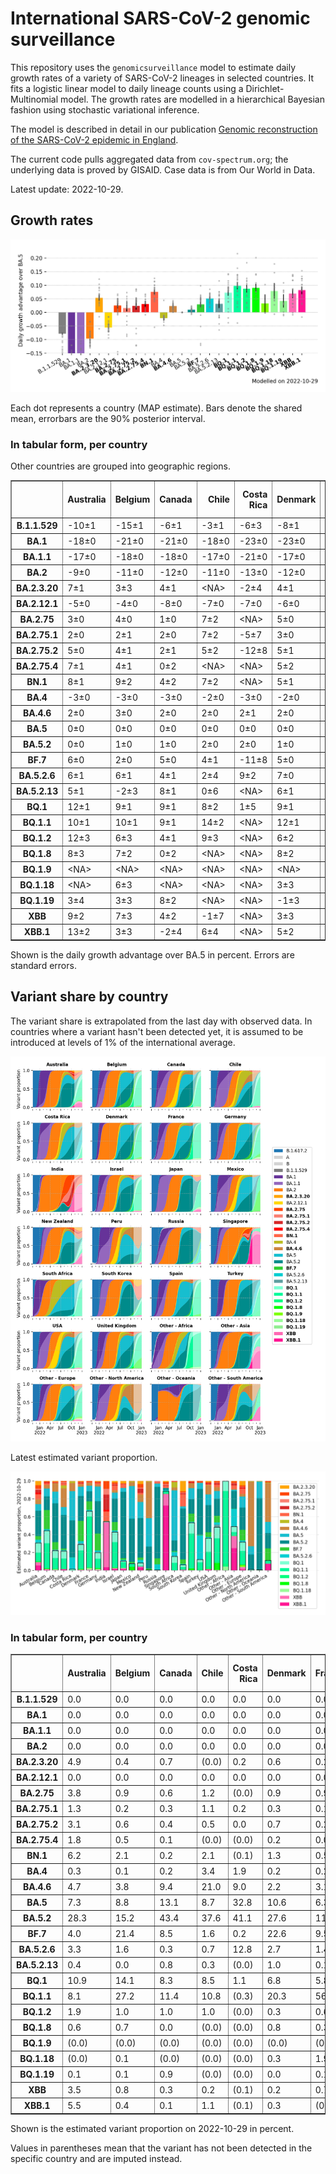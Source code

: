 # International SARS-CoV-2 genomic surveillance

This repository uses the `genomicsurveillance` model to estimate daily growth rates of a variety of SARS-CoV-2 lineages in selected countries. It fits a logistic linear model to daily lineage counts using a Dirichlet-Multinomial model. The growth rates are modelled in a hierarchical Bayesian fashion using stochastic variational inference. 

The model is described in detail in our publication [Genomic reconstruction of the SARS-CoV-2 epidemic in England](https://www.nature.com/articles/s41586-021-04069-y).

The current code pulls aggregated data from `cov-spectrum.org`; the underlying data is proved by GISAID. Case data is from Our World in Data.

Latest update: 2022-10-29.

## Growth rates
![Growth rates](plots/growth-rate-latest.png)

Each dot represents a country (MAP estimate). Bars denote the shared mean, errorbars are the 90% posterior interval.

### In tabular form, per country

Other countries are grouped into geographic regions.

<small><table border="1" class="dataframe">
  <thead>
    <tr style="text-align: right;">
      <th></th>
      <th>Australia</th>
      <th>Belgium</th>
      <th>Canada</th>
      <th>Chile</th>
      <th>Costa Rica</th>
      <th>Denmark</th>
      <th>France</th>
      <th>Germany</th>
      <th>India</th>
      <th>Israel</th>
      <th>Japan</th>
      <th>Mexico</th>
      <th>New Zealand</th>
      <th>Peru</th>
      <th>Russia</th>
      <th>Singapore</th>
      <th>South Africa</th>
      <th>South Korea</th>
      <th>Spain</th>
      <th>Turkey</th>
      <th>USA</th>
      <th>United Kingdom</th>
      <th>Other - Africa</th>
      <th>Other - Asia</th>
      <th>Other - Europe</th>
      <th>Other - North America</th>
      <th>Other - Oceania</th>
      <th>Other - South America</th>
    </tr>
  </thead>
  <tbody>
    <tr>
      <th>B.1.1.529</th>
      <td>-10±1</td>
      <td>-15±1</td>
      <td>-6±1</td>
      <td>-3±1</td>
      <td>-6±3</td>
      <td>-8±1</td>
      <td>-8±0</td>
      <td>-6±0</td>
      <td>-4±0</td>
      <td>-5±1</td>
      <td>-3±1</td>
      <td>-5±1</td>
      <td>-9±1</td>
      <td>-4±1</td>
      <td>-13±1</td>
      <td>-4±1</td>
      <td>-9±0</td>
      <td>-2±2</td>
      <td>-3±0</td>
      <td>-15±1</td>
      <td>-4±0</td>
      <td>-13±0</td>
      <td>-7±0</td>
      <td>-5±0</td>
      <td>-14±0</td>
      <td>-19±1</td>
      <td>&lt;NA&gt;</td>
      <td>-11±0</td>
    </tr>
    <tr>
      <th>BA.1</th>
      <td>-18±0</td>
      <td>-21±0</td>
      <td>-21±0</td>
      <td>-18±0</td>
      <td>-23±0</td>
      <td>-23±0</td>
      <td>-17±0</td>
      <td>-20±0</td>
      <td>-12±0</td>
      <td>-23±0</td>
      <td>-21±0</td>
      <td>-19±0</td>
      <td>-23±0</td>
      <td>-22±0</td>
      <td>-17±0</td>
      <td>-14±0</td>
      <td>-15±0</td>
      <td>-20±0</td>
      <td>-19±0</td>
      <td>-23±0</td>
      <td>-22±0</td>
      <td>-24±0</td>
      <td>-15±0</td>
      <td>-12±0</td>
      <td>-19±0</td>
      <td>-20±0</td>
      <td>-5±1</td>
      <td>-18±0</td>
    </tr>
    <tr>
      <th>BA.1.1</th>
      <td>-17±0</td>
      <td>-18±0</td>
      <td>-18±0</td>
      <td>-17±0</td>
      <td>-21±0</td>
      <td>-17±0</td>
      <td>-15±0</td>
      <td>-17±0</td>
      <td>-11±0</td>
      <td>-19±0</td>
      <td>-17±0</td>
      <td>-17±0</td>
      <td>-14±0</td>
      <td>-21±0</td>
      <td>-17±0</td>
      <td>-8±0</td>
      <td>-13±0</td>
      <td>-16±0</td>
      <td>-16±0</td>
      <td>-18±0</td>
      <td>-19±0</td>
      <td>-20±0</td>
      <td>-13±0</td>
      <td>-11±0</td>
      <td>-16±0</td>
      <td>-18±0</td>
      <td>-6±1</td>
      <td>-17±0</td>
    </tr>
    <tr>
      <th>BA.2</th>
      <td>-9±0</td>
      <td>-11±0</td>
      <td>-12±0</td>
      <td>-11±0</td>
      <td>-13±0</td>
      <td>-12±0</td>
      <td>-8±0</td>
      <td>-11±0</td>
      <td>-3±0</td>
      <td>-11±0</td>
      <td>-10±0</td>
      <td>-10±0</td>
      <td>-8±0</td>
      <td>-13±0</td>
      <td>-12±0</td>
      <td>-3±0</td>
      <td>-8±0</td>
      <td>-9±0</td>
      <td>-9±0</td>
      <td>-10±0</td>
      <td>-11±0</td>
      <td>-12±0</td>
      <td>-7±0</td>
      <td>-7±0</td>
      <td>-10±0</td>
      <td>-11±0</td>
      <td>-7±1</td>
      <td>-10±0</td>
    </tr>
    <tr>
      <th>BA.2.3.20</th>
      <td>7±1</td>
      <td>3±3</td>
      <td>4±1</td>
      <td>&lt;NA&gt;</td>
      <td>-2±4</td>
      <td>4±1</td>
      <td>5±2</td>
      <td>8±1</td>
      <td>10±3</td>
      <td>6±1</td>
      <td>9±1</td>
      <td>&lt;NA&gt;</td>
      <td>5±2</td>
      <td>&lt;NA&gt;</td>
      <td>&lt;NA&gt;</td>
      <td>7±1</td>
      <td>&lt;NA&gt;</td>
      <td>9±1</td>
      <td>5±3</td>
      <td>-6±4</td>
      <td>7±1</td>
      <td>3±2</td>
      <td>&lt;NA&gt;</td>
      <td>6±2</td>
      <td>12±1</td>
      <td>&lt;NA&gt;</td>
      <td>&lt;NA&gt;</td>
      <td>&lt;NA&gt;</td>
    </tr>
    <tr>
      <th>BA.2.12.1</th>
      <td>-5±0</td>
      <td>-4±0</td>
      <td>-8±0</td>
      <td>-7±0</td>
      <td>-7±0</td>
      <td>-6±0</td>
      <td>-3±0</td>
      <td>-4±0</td>
      <td>-4±0</td>
      <td>-7±0</td>
      <td>-7±0</td>
      <td>-7±0</td>
      <td>-6±0</td>
      <td>-9±0</td>
      <td>-7±1</td>
      <td>-2±0</td>
      <td>-2±1</td>
      <td>-5±0</td>
      <td>-4±0</td>
      <td>-5±0</td>
      <td>-7±0</td>
      <td>-5±0</td>
      <td>-6±1</td>
      <td>-4±0</td>
      <td>-4±0</td>
      <td>-7±0</td>
      <td>-6±2</td>
      <td>-6±0</td>
    </tr>
    <tr>
      <th>BA.2.75</th>
      <td>3±0</td>
      <td>4±0</td>
      <td>1±0</td>
      <td>7±2</td>
      <td>&lt;NA&gt;</td>
      <td>5±0</td>
      <td>5±0</td>
      <td>4±0</td>
      <td>4±0</td>
      <td>4±0</td>
      <td>2±0</td>
      <td>-1±5</td>
      <td>2±1</td>
      <td>1±1</td>
      <td>0±1</td>
      <td>5±0</td>
      <td>0±2</td>
      <td>3±0</td>
      <td>5±1</td>
      <td>4±1</td>
      <td>3±0</td>
      <td>4±0</td>
      <td>0±3</td>
      <td>3±0</td>
      <td>5±0</td>
      <td>-14±8</td>
      <td>&lt;NA&gt;</td>
      <td>6±2</td>
    </tr>
    <tr>
      <th>BA.2.75.1</th>
      <td>2±0</td>
      <td>2±1</td>
      <td>2±0</td>
      <td>7±2</td>
      <td>-5±7</td>
      <td>3±0</td>
      <td>3±1</td>
      <td>4±0</td>
      <td>5±0</td>
      <td>3±1</td>
      <td>2±0</td>
      <td>&lt;NA&gt;</td>
      <td>2±1</td>
      <td>-8±7</td>
      <td>6±1</td>
      <td>4±0</td>
      <td>-3±5</td>
      <td>4±1</td>
      <td>3±2</td>
      <td>&lt;NA&gt;</td>
      <td>3±0</td>
      <td>3±0</td>
      <td>-1±5</td>
      <td>3±0</td>
      <td>4±0</td>
      <td>-9±7</td>
      <td>&lt;NA&gt;</td>
      <td>&lt;NA&gt;</td>
    </tr>
    <tr>
      <th>BA.2.75.2</th>
      <td>5±0</td>
      <td>4±1</td>
      <td>2±1</td>
      <td>5±2</td>
      <td>-12±8</td>
      <td>5±1</td>
      <td>4±1</td>
      <td>4±1</td>
      <td>8±0</td>
      <td>4±1</td>
      <td>4±1</td>
      <td>&lt;NA&gt;</td>
      <td>4±1</td>
      <td>-12±8</td>
      <td>2±4</td>
      <td>4±0</td>
      <td>-8±7</td>
      <td>4±1</td>
      <td>9±2</td>
      <td>2±4</td>
      <td>5±0</td>
      <td>5±0</td>
      <td>&lt;NA&gt;</td>
      <td>8±1</td>
      <td>5±0</td>
      <td>&lt;NA&gt;</td>
      <td>&lt;NA&gt;</td>
      <td>-6±7</td>
    </tr>
    <tr>
      <th>BA.2.75.4</th>
      <td>7±1</td>
      <td>4±1</td>
      <td>0±2</td>
      <td>&lt;NA&gt;</td>
      <td>&lt;NA&gt;</td>
      <td>5±2</td>
      <td>1±3</td>
      <td>3±2</td>
      <td>6±0</td>
      <td>0±3</td>
      <td>1±2</td>
      <td>&lt;NA&gt;</td>
      <td>&lt;NA&gt;</td>
      <td>&lt;NA&gt;</td>
      <td>&lt;NA&gt;</td>
      <td>1±2</td>
      <td>-1±4</td>
      <td>4±3</td>
      <td>4±4</td>
      <td>&lt;NA&gt;</td>
      <td>5±1</td>
      <td>4±1</td>
      <td>&lt;NA&gt;</td>
      <td>2±3</td>
      <td>6±1</td>
      <td>&lt;NA&gt;</td>
      <td>&lt;NA&gt;</td>
      <td>&lt;NA&gt;</td>
    </tr>
    <tr>
      <th>BN.1</th>
      <td>8±1</td>
      <td>9±2</td>
      <td>4±2</td>
      <td>7±2</td>
      <td>&lt;NA&gt;</td>
      <td>5±1</td>
      <td>6±2</td>
      <td>8±1</td>
      <td>10±1</td>
      <td>9±1</td>
      <td>11±1</td>
      <td>&lt;NA&gt;</td>
      <td>5±2</td>
      <td>&lt;NA&gt;</td>
      <td>9±4</td>
      <td>8±1</td>
      <td>&lt;NA&gt;</td>
      <td>11±1</td>
      <td>5±5</td>
      <td>-5±5</td>
      <td>9±1</td>
      <td>7±1</td>
      <td>&lt;NA&gt;</td>
      <td>10±1</td>
      <td>13±1</td>
      <td>&lt;NA&gt;</td>
      <td>&lt;NA&gt;</td>
      <td>&lt;NA&gt;</td>
    </tr>
    <tr>
      <th>BA.4</th>
      <td>-3±0</td>
      <td>-3±0</td>
      <td>-3±0</td>
      <td>-2±0</td>
      <td>-3±0</td>
      <td>-2±0</td>
      <td>-1±0</td>
      <td>-2±0</td>
      <td>-3±0</td>
      <td>-2±0</td>
      <td>-3±0</td>
      <td>-2±0</td>
      <td>-3±0</td>
      <td>-3±0</td>
      <td>-5±1</td>
      <td>-1±0</td>
      <td>-2±0</td>
      <td>-2±0</td>
      <td>-1±0</td>
      <td>-3±1</td>
      <td>-2±0</td>
      <td>-2±0</td>
      <td>-3±0</td>
      <td>-2±0</td>
      <td>-2±0</td>
      <td>-2±0</td>
      <td>4±4</td>
      <td>-2±0</td>
    </tr>
    <tr>
      <th>BA.4.6</th>
      <td>2±0</td>
      <td>3±0</td>
      <td>2±0</td>
      <td>2±0</td>
      <td>2±1</td>
      <td>2±0</td>
      <td>3±0</td>
      <td>3±0</td>
      <td>4±1</td>
      <td>3±0</td>
      <td>1±0</td>
      <td>3±0</td>
      <td>2±0</td>
      <td>3±0</td>
      <td>1±1</td>
      <td>3±1</td>
      <td>0±0</td>
      <td>1±0</td>
      <td>4±0</td>
      <td>2±1</td>
      <td>2±0</td>
      <td>2±0</td>
      <td>0±1</td>
      <td>4±0</td>
      <td>3±0</td>
      <td>3±0</td>
      <td>&lt;NA&gt;</td>
      <td>3±0</td>
    </tr>
    <tr>
      <th>BA.5</th>
      <td>0±0</td>
      <td>0±0</td>
      <td>0±0</td>
      <td>0±0</td>
      <td>0±0</td>
      <td>0±0</td>
      <td>0±0</td>
      <td>0±0</td>
      <td>0±0</td>
      <td>0±0</td>
      <td>0±0</td>
      <td>0±0</td>
      <td>0±0</td>
      <td>0±0</td>
      <td>0±0</td>
      <td>0±0</td>
      <td>0±0</td>
      <td>0±0</td>
      <td>0±0</td>
      <td>0±0</td>
      <td>0±0</td>
      <td>0±0</td>
      <td>0±0</td>
      <td>0±0</td>
      <td>0±0</td>
      <td>0±0</td>
      <td>0±0</td>
      <td>0±0</td>
    </tr>
    <tr>
      <th>BA.5.2</th>
      <td>0±0</td>
      <td>1±0</td>
      <td>1±0</td>
      <td>2±0</td>
      <td>2±0</td>
      <td>1±0</td>
      <td>1±0</td>
      <td>2±0</td>
      <td>1±0</td>
      <td>1±0</td>
      <td>1±0</td>
      <td>1±0</td>
      <td>0±0</td>
      <td>1±0</td>
      <td>2±0</td>
      <td>1±0</td>
      <td>-1±0</td>
      <td>2±0</td>
      <td>1±0</td>
      <td>1±0</td>
      <td>1±0</td>
      <td>1±0</td>
      <td>0±0</td>
      <td>1±0</td>
      <td>1±0</td>
      <td>0±0</td>
      <td>1±1</td>
      <td>0±0</td>
    </tr>
    <tr>
      <th>BF.7</th>
      <td>6±0</td>
      <td>2±0</td>
      <td>5±0</td>
      <td>4±1</td>
      <td>-11±8</td>
      <td>5±0</td>
      <td>5±0</td>
      <td>5±0</td>
      <td>-5±5</td>
      <td>5±0</td>
      <td>5±0</td>
      <td>3±2</td>
      <td>4±1</td>
      <td>4±2</td>
      <td>5±0</td>
      <td>3±7</td>
      <td>2±2</td>
      <td>10±1</td>
      <td>5±0</td>
      <td>-1±3</td>
      <td>5±0</td>
      <td>5±0</td>
      <td>6±1</td>
      <td>5±1</td>
      <td>4±0</td>
      <td>-12±6</td>
      <td>&lt;NA&gt;</td>
      <td>6±0</td>
    </tr>
    <tr>
      <th>BA.5.2.6</th>
      <td>6±1</td>
      <td>6±1</td>
      <td>4±1</td>
      <td>2±4</td>
      <td>9±2</td>
      <td>7±0</td>
      <td>6±0</td>
      <td>6±0</td>
      <td>4±1</td>
      <td>5±1</td>
      <td>5±0</td>
      <td>&lt;NA&gt;</td>
      <td>5±2</td>
      <td>&lt;NA&gt;</td>
      <td>7±1</td>
      <td>7±1</td>
      <td>2±0</td>
      <td>5±1</td>
      <td>5±2</td>
      <td>6±1</td>
      <td>4±0</td>
      <td>6±0</td>
      <td>3±1</td>
      <td>7±0</td>
      <td>5±0</td>
      <td>&lt;NA&gt;</td>
      <td>&lt;NA&gt;</td>
      <td>&lt;NA&gt;</td>
    </tr>
    <tr>
      <th>BA.5.2.13</th>
      <td>5±1</td>
      <td>-2±3</td>
      <td>8±1</td>
      <td>0±6</td>
      <td>&lt;NA&gt;</td>
      <td>6±1</td>
      <td>5±1</td>
      <td>7±1</td>
      <td>-1±4</td>
      <td>6±3</td>
      <td>-6±4</td>
      <td>-1±5</td>
      <td>&lt;NA&gt;</td>
      <td>&lt;NA&gt;</td>
      <td>&lt;NA&gt;</td>
      <td>12±5</td>
      <td>-2±5</td>
      <td>&lt;NA&gt;</td>
      <td>6±2</td>
      <td>-4±5</td>
      <td>5±1</td>
      <td>5±0</td>
      <td>&lt;NA&gt;</td>
      <td>8±2</td>
      <td>5±1</td>
      <td>&lt;NA&gt;</td>
      <td>&lt;NA&gt;</td>
      <td>&lt;NA&gt;</td>
    </tr>
    <tr>
      <th>BQ.1</th>
      <td>12±1</td>
      <td>9±1</td>
      <td>9±1</td>
      <td>8±2</td>
      <td>1±5</td>
      <td>9±1</td>
      <td>8±1</td>
      <td>9±1</td>
      <td>5±7</td>
      <td>10±1</td>
      <td>9±2</td>
      <td>&lt;NA&gt;</td>
      <td>4±2</td>
      <td>&lt;NA&gt;</td>
      <td>&lt;NA&gt;</td>
      <td>14±4</td>
      <td>4±2</td>
      <td>8±2</td>
      <td>9±1</td>
      <td>0±5</td>
      <td>9±0</td>
      <td>8±0</td>
      <td>11±1</td>
      <td>14±2</td>
      <td>9±0</td>
      <td>-4±5</td>
      <td>&lt;NA&gt;</td>
      <td>-2±4</td>
    </tr>
    <tr>
      <th>BQ.1.1</th>
      <td>10±1</td>
      <td>10±1</td>
      <td>9±1</td>
      <td>14±2</td>
      <td>&lt;NA&gt;</td>
      <td>12±1</td>
      <td>9±0</td>
      <td>10±1</td>
      <td>&lt;NA&gt;</td>
      <td>11±1</td>
      <td>14±2</td>
      <td>2±7</td>
      <td>3±8</td>
      <td>&lt;NA&gt;</td>
      <td>&lt;NA&gt;</td>
      <td>22±4</td>
      <td>6±3</td>
      <td>8±4</td>
      <td>13±1</td>
      <td>4±3</td>
      <td>11±0</td>
      <td>10±0</td>
      <td>16±0</td>
      <td>13±4</td>
      <td>12±1</td>
      <td>-4±8</td>
      <td>&lt;NA&gt;</td>
      <td>8±4</td>
    </tr>
    <tr>
      <th>BQ.1.2</th>
      <td>12±3</td>
      <td>6±3</td>
      <td>4±1</td>
      <td>9±3</td>
      <td>&lt;NA&gt;</td>
      <td>6±2</td>
      <td>11±3</td>
      <td>7±1</td>
      <td>&lt;NA&gt;</td>
      <td>3±2</td>
      <td>9±3</td>
      <td>&lt;NA&gt;</td>
      <td>&lt;NA&gt;</td>
      <td>&lt;NA&gt;</td>
      <td>&lt;NA&gt;</td>
      <td>18±3</td>
      <td>&lt;NA&gt;</td>
      <td>11±3</td>
      <td>&lt;NA&gt;</td>
      <td>2±3</td>
      <td>9±1</td>
      <td>8±1</td>
      <td>13±2</td>
      <td>&lt;NA&gt;</td>
      <td>10±1</td>
      <td>&lt;NA&gt;</td>
      <td>&lt;NA&gt;</td>
      <td>&lt;NA&gt;</td>
    </tr>
    <tr>
      <th>BQ.1.8</th>
      <td>8±3</td>
      <td>7±2</td>
      <td>0±2</td>
      <td>&lt;NA&gt;</td>
      <td>&lt;NA&gt;</td>
      <td>8±2</td>
      <td>14±3</td>
      <td>10±2</td>
      <td>&lt;NA&gt;</td>
      <td>5±3</td>
      <td>&lt;NA&gt;</td>
      <td>9±3</td>
      <td>&lt;NA&gt;</td>
      <td>&lt;NA&gt;</td>
      <td>&lt;NA&gt;</td>
      <td>20±3</td>
      <td>&lt;NA&gt;</td>
      <td>&lt;NA&gt;</td>
      <td>14±3</td>
      <td>&lt;NA&gt;</td>
      <td>8±2</td>
      <td>11±1</td>
      <td>&lt;NA&gt;</td>
      <td>&lt;NA&gt;</td>
      <td>6±2</td>
      <td>&lt;NA&gt;</td>
      <td>&lt;NA&gt;</td>
      <td>&lt;NA&gt;</td>
    </tr>
    <tr>
      <th>BQ.1.9</th>
      <td>&lt;NA&gt;</td>
      <td>&lt;NA&gt;</td>
      <td>&lt;NA&gt;</td>
      <td>&lt;NA&gt;</td>
      <td>&lt;NA&gt;</td>
      <td>&lt;NA&gt;</td>
      <td>&lt;NA&gt;</td>
      <td>&lt;NA&gt;</td>
      <td>&lt;NA&gt;</td>
      <td>0±3</td>
      <td>&lt;NA&gt;</td>
      <td>&lt;NA&gt;</td>
      <td>&lt;NA&gt;</td>
      <td>&lt;NA&gt;</td>
      <td>&lt;NA&gt;</td>
      <td>&lt;NA&gt;</td>
      <td>&lt;NA&gt;</td>
      <td>&lt;NA&gt;</td>
      <td>&lt;NA&gt;</td>
      <td>&lt;NA&gt;</td>
      <td>0±2</td>
      <td>&lt;NA&gt;</td>
      <td>&lt;NA&gt;</td>
      <td>&lt;NA&gt;</td>
      <td>10±2</td>
      <td>&lt;NA&gt;</td>
      <td>&lt;NA&gt;</td>
      <td>&lt;NA&gt;</td>
    </tr>
    <tr>
      <th>BQ.1.18</th>
      <td>&lt;NA&gt;</td>
      <td>6±3</td>
      <td>&lt;NA&gt;</td>
      <td>&lt;NA&gt;</td>
      <td>&lt;NA&gt;</td>
      <td>3±3</td>
      <td>15±3</td>
      <td>10±3</td>
      <td>&lt;NA&gt;</td>
      <td>4±4</td>
      <td>9±3</td>
      <td>&lt;NA&gt;</td>
      <td>&lt;NA&gt;</td>
      <td>&lt;NA&gt;</td>
      <td>&lt;NA&gt;</td>
      <td>&lt;NA&gt;</td>
      <td>&lt;NA&gt;</td>
      <td>&lt;NA&gt;</td>
      <td>&lt;NA&gt;</td>
      <td>&lt;NA&gt;</td>
      <td>5±2</td>
      <td>-1±3</td>
      <td>18±3</td>
      <td>&lt;NA&gt;</td>
      <td>10±3</td>
      <td>&lt;NA&gt;</td>
      <td>&lt;NA&gt;</td>
      <td>&lt;NA&gt;</td>
    </tr>
    <tr>
      <th>BQ.1.19</th>
      <td>3±4</td>
      <td>3±3</td>
      <td>8±2</td>
      <td>&lt;NA&gt;</td>
      <td>&lt;NA&gt;</td>
      <td>-1±3</td>
      <td>11±3</td>
      <td>&lt;NA&gt;</td>
      <td>&lt;NA&gt;</td>
      <td>&lt;NA&gt;</td>
      <td>3±3</td>
      <td>&lt;NA&gt;</td>
      <td>&lt;NA&gt;</td>
      <td>&lt;NA&gt;</td>
      <td>&lt;NA&gt;</td>
      <td>&lt;NA&gt;</td>
      <td>&lt;NA&gt;</td>
      <td>&lt;NA&gt;</td>
      <td>8±3</td>
      <td>&lt;NA&gt;</td>
      <td>0±3</td>
      <td>-1±3</td>
      <td>&lt;NA&gt;</td>
      <td>&lt;NA&gt;</td>
      <td>7±2</td>
      <td>&lt;NA&gt;</td>
      <td>&lt;NA&gt;</td>
      <td>&lt;NA&gt;</td>
    </tr>
    <tr>
      <th>XBB</th>
      <td>9±2</td>
      <td>7±3</td>
      <td>4±2</td>
      <td>-1±7</td>
      <td>&lt;NA&gt;</td>
      <td>3±3</td>
      <td>12±4</td>
      <td>6±2</td>
      <td>12±0</td>
      <td>6±3</td>
      <td>8±2</td>
      <td>&lt;NA&gt;</td>
      <td>3±5</td>
      <td>&lt;NA&gt;</td>
      <td>&lt;NA&gt;</td>
      <td>13±1</td>
      <td>&lt;NA&gt;</td>
      <td>0±6</td>
      <td>&lt;NA&gt;</td>
      <td>&lt;NA&gt;</td>
      <td>6±1</td>
      <td>2±2</td>
      <td>&lt;NA&gt;</td>
      <td>14±1</td>
      <td>14±2</td>
      <td>&lt;NA&gt;</td>
      <td>&lt;NA&gt;</td>
      <td>&lt;NA&gt;</td>
    </tr>
    <tr>
      <th>XBB.1</th>
      <td>13±2</td>
      <td>3±3</td>
      <td>-2±4</td>
      <td>6±4</td>
      <td>&lt;NA&gt;</td>
      <td>5±2</td>
      <td>&lt;NA&gt;</td>
      <td>8±2</td>
      <td>12±2</td>
      <td>9±2</td>
      <td>10±3</td>
      <td>&lt;NA&gt;</td>
      <td>8±4</td>
      <td>&lt;NA&gt;</td>
      <td>&lt;NA&gt;</td>
      <td>15±0</td>
      <td>&lt;NA&gt;</td>
      <td>6±3</td>
      <td>&lt;NA&gt;</td>
      <td>&lt;NA&gt;</td>
      <td>10±2</td>
      <td>6±3</td>
      <td>&lt;NA&gt;</td>
      <td>12±1</td>
      <td>12±2</td>
      <td>&lt;NA&gt;</td>
      <td>&lt;NA&gt;</td>
      <td>3±3</td>
    </tr>
  </tbody>
</table></small>

Shown is the daily growth advantage over BA.5 in percent. Errors are standard errors.

## Variant share by country

The variant share is extrapolated from the last day with observed data. In countries where a variant hasn't been detected yet, it is assumed to be introduced at levels of 1% of the international average. 

![Variant share by country](plots/variant-share-latest.png)

Latest estimated variant proportion.

![Variant share by country](plots/variant-share-bar.png)

### In tabular form, per country

<small><table border="1" class="dataframe">
  <thead>
    <tr style="text-align: right;">
      <th></th>
      <th>Australia</th>
      <th>Belgium</th>
      <th>Canada</th>
      <th>Chile</th>
      <th>Costa Rica</th>
      <th>Denmark</th>
      <th>France</th>
      <th>Germany</th>
      <th>India</th>
      <th>Israel</th>
      <th>Japan</th>
      <th>Mexico</th>
      <th>New Zealand</th>
      <th>Peru</th>
      <th>Russia</th>
      <th>Singapore</th>
      <th>South Africa</th>
      <th>South Korea</th>
      <th>Spain</th>
      <th>Turkey</th>
      <th>USA</th>
      <th>United Kingdom</th>
      <th>Other - Africa</th>
      <th>Other - Asia</th>
      <th>Other - Europe</th>
      <th>Other - North America</th>
      <th>Other - Oceania</th>
      <th>Other - South America</th>
    </tr>
  </thead>
  <tbody>
    <tr>
      <th>B.1.1.529</th>
      <td>0.0</td>
      <td>0.0</td>
      <td>0.0</td>
      <td>0.0</td>
      <td>0.0</td>
      <td>0.0</td>
      <td>0.0</td>
      <td>0.0</td>
      <td>0.0</td>
      <td>0.0</td>
      <td>0.0</td>
      <td>0.0</td>
      <td>0.0</td>
      <td>0.0</td>
      <td>0.0</td>
      <td>0.0</td>
      <td>0.0</td>
      <td>0.0</td>
      <td>0.0</td>
      <td>0.0</td>
      <td>0.0</td>
      <td>0.0</td>
      <td>0.0</td>
      <td>0.0</td>
      <td>0.0</td>
      <td>0.0</td>
      <td>(0.0)</td>
      <td>0.0</td>
    </tr>
    <tr>
      <th>BA.1</th>
      <td>0.0</td>
      <td>0.0</td>
      <td>0.0</td>
      <td>0.0</td>
      <td>0.0</td>
      <td>0.0</td>
      <td>0.0</td>
      <td>0.0</td>
      <td>0.0</td>
      <td>0.0</td>
      <td>0.0</td>
      <td>0.0</td>
      <td>0.0</td>
      <td>0.0</td>
      <td>0.0</td>
      <td>0.0</td>
      <td>0.0</td>
      <td>0.0</td>
      <td>0.0</td>
      <td>0.0</td>
      <td>0.0</td>
      <td>0.0</td>
      <td>0.0</td>
      <td>0.0</td>
      <td>0.0</td>
      <td>0.0</td>
      <td>0.0</td>
      <td>0.0</td>
    </tr>
    <tr>
      <th>BA.1.1</th>
      <td>0.0</td>
      <td>0.0</td>
      <td>0.0</td>
      <td>0.0</td>
      <td>0.0</td>
      <td>0.0</td>
      <td>0.0</td>
      <td>0.0</td>
      <td>0.0</td>
      <td>0.0</td>
      <td>0.0</td>
      <td>0.0</td>
      <td>0.0</td>
      <td>0.0</td>
      <td>0.0</td>
      <td>0.0</td>
      <td>0.0</td>
      <td>0.0</td>
      <td>0.0</td>
      <td>0.0</td>
      <td>0.0</td>
      <td>0.0</td>
      <td>0.0</td>
      <td>0.0</td>
      <td>0.0</td>
      <td>0.0</td>
      <td>0.0</td>
      <td>0.0</td>
    </tr>
    <tr>
      <th>BA.2</th>
      <td>0.0</td>
      <td>0.0</td>
      <td>0.0</td>
      <td>0.0</td>
      <td>0.0</td>
      <td>0.0</td>
      <td>0.0</td>
      <td>0.0</td>
      <td>0.0</td>
      <td>0.0</td>
      <td>0.0</td>
      <td>0.0</td>
      <td>0.0</td>
      <td>0.0</td>
      <td>0.0</td>
      <td>0.0</td>
      <td>0.0</td>
      <td>0.0</td>
      <td>0.0</td>
      <td>0.0</td>
      <td>0.0</td>
      <td>0.0</td>
      <td>0.0</td>
      <td>0.0</td>
      <td>0.0</td>
      <td>0.0</td>
      <td>0.0</td>
      <td>0.0</td>
    </tr>
    <tr>
      <th>BA.2.3.20</th>
      <td>4.9</td>
      <td>0.4</td>
      <td>0.7</td>
      <td>(0.0)</td>
      <td>0.2</td>
      <td>0.6</td>
      <td>0.2</td>
      <td>0.8</td>
      <td>0.4</td>
      <td>1.7</td>
      <td>2.8</td>
      <td>(0.0)</td>
      <td>3.6</td>
      <td>(0.0)</td>
      <td>(0.0)</td>
      <td>1.2</td>
      <td>(0.0)</td>
      <td>11.6</td>
      <td>0.2</td>
      <td>0.1</td>
      <td>1.2</td>
      <td>0.2</td>
      <td>(0.0)</td>
      <td>0.4</td>
      <td>5.1</td>
      <td>(0.0)</td>
      <td>(0.0)</td>
      <td>(0.0)</td>
    </tr>
    <tr>
      <th>BA.2.12.1</th>
      <td>0.0</td>
      <td>0.0</td>
      <td>0.0</td>
      <td>0.0</td>
      <td>0.0</td>
      <td>0.0</td>
      <td>0.0</td>
      <td>0.0</td>
      <td>0.0</td>
      <td>0.0</td>
      <td>0.0</td>
      <td>0.0</td>
      <td>0.0</td>
      <td>0.0</td>
      <td>0.0</td>
      <td>0.0</td>
      <td>0.0</td>
      <td>0.0</td>
      <td>0.0</td>
      <td>0.0</td>
      <td>0.0</td>
      <td>0.0</td>
      <td>0.0</td>
      <td>0.0</td>
      <td>0.0</td>
      <td>0.0</td>
      <td>0.0</td>
      <td>0.0</td>
    </tr>
    <tr>
      <th>BA.2.75</th>
      <td>3.8</td>
      <td>0.9</td>
      <td>0.6</td>
      <td>1.2</td>
      <td>(0.0)</td>
      <td>0.9</td>
      <td>0.9</td>
      <td>0.7</td>
      <td>8.5</td>
      <td>1.8</td>
      <td>0.3</td>
      <td>0.3</td>
      <td>4.1</td>
      <td>0.2</td>
      <td>0.1</td>
      <td>2.4</td>
      <td>0.4</td>
      <td>1.3</td>
      <td>0.7</td>
      <td>1.4</td>
      <td>1.0</td>
      <td>1.7</td>
      <td>0.0</td>
      <td>1.7</td>
      <td>1.6</td>
      <td>0.1</td>
      <td>(0.0)</td>
      <td>1.6</td>
    </tr>
    <tr>
      <th>BA.2.75.1</th>
      <td>1.3</td>
      <td>0.2</td>
      <td>0.3</td>
      <td>1.1</td>
      <td>0.2</td>
      <td>0.3</td>
      <td>0.1</td>
      <td>0.3</td>
      <td>6.4</td>
      <td>0.4</td>
      <td>0.1</td>
      <td>(0.0)</td>
      <td>1.1</td>
      <td>0.1</td>
      <td>1.4</td>
      <td>1.3</td>
      <td>0.2</td>
      <td>0.8</td>
      <td>0.2</td>
      <td>(0.0)</td>
      <td>0.3</td>
      <td>0.5</td>
      <td>0.0</td>
      <td>0.7</td>
      <td>0.4</td>
      <td>0.3</td>
      <td>(0.0)</td>
      <td>(0.0)</td>
    </tr>
    <tr>
      <th>BA.2.75.2</th>
      <td>3.1</td>
      <td>0.6</td>
      <td>0.4</td>
      <td>0.5</td>
      <td>0.0</td>
      <td>0.7</td>
      <td>0.2</td>
      <td>0.3</td>
      <td>17.0</td>
      <td>1.0</td>
      <td>0.4</td>
      <td>(0.0)</td>
      <td>4.7</td>
      <td>0.0</td>
      <td>0.2</td>
      <td>0.8</td>
      <td>0.0</td>
      <td>1.1</td>
      <td>1.0</td>
      <td>0.3</td>
      <td>1.0</td>
      <td>1.5</td>
      <td>(0.0)</td>
      <td>2.2</td>
      <td>0.7</td>
      <td>(0.0)</td>
      <td>(0.0)</td>
      <td>0.1</td>
    </tr>
    <tr>
      <th>BA.2.75.4</th>
      <td>1.8</td>
      <td>0.5</td>
      <td>0.1</td>
      <td>(0.0)</td>
      <td>(0.0)</td>
      <td>0.2</td>
      <td>0.0</td>
      <td>0.1</td>
      <td>1.9</td>
      <td>0.2</td>
      <td>0.0</td>
      <td>(0.0)</td>
      <td>(0.0)</td>
      <td>(0.0)</td>
      <td>(0.0)</td>
      <td>0.0</td>
      <td>0.3</td>
      <td>0.1</td>
      <td>0.3</td>
      <td>(0.0)</td>
      <td>0.2</td>
      <td>0.2</td>
      <td>(0.0)</td>
      <td>0.0</td>
      <td>0.7</td>
      <td>(0.0)</td>
      <td>(0.0)</td>
      <td>(0.0)</td>
    </tr>
    <tr>
      <th>BN.1</th>
      <td>6.2</td>
      <td>2.1</td>
      <td>0.2</td>
      <td>2.1</td>
      <td>(0.1)</td>
      <td>1.3</td>
      <td>0.5</td>
      <td>2.1</td>
      <td>10.8</td>
      <td>5.6</td>
      <td>4.1</td>
      <td>(0.1)</td>
      <td>2.1</td>
      <td>(0.1)</td>
      <td>1.1</td>
      <td>2.3</td>
      <td>(0.1)</td>
      <td>13.4</td>
      <td>0.2</td>
      <td>0.2</td>
      <td>1.2</td>
      <td>3.2</td>
      <td>(0.0)</td>
      <td>4.0</td>
      <td>6.2</td>
      <td>(0.0)</td>
      <td>(0.1)</td>
      <td>(0.0)</td>
    </tr>
    <tr>
      <th>BA.4</th>
      <td>0.3</td>
      <td>0.1</td>
      <td>0.2</td>
      <td>3.4</td>
      <td>1.9</td>
      <td>0.2</td>
      <td>0.2</td>
      <td>0.2</td>
      <td>0.0</td>
      <td>0.3</td>
      <td>0.0</td>
      <td>1.2</td>
      <td>0.4</td>
      <td>0.7</td>
      <td>0.0</td>
      <td>0.0</td>
      <td>6.2</td>
      <td>0.0</td>
      <td>0.2</td>
      <td>0.0</td>
      <td>0.3</td>
      <td>0.2</td>
      <td>0.0</td>
      <td>0.1</td>
      <td>0.2</td>
      <td>0.5</td>
      <td>0.6</td>
      <td>0.8</td>
    </tr>
    <tr>
      <th>BA.4.6</th>
      <td>4.7</td>
      <td>3.8</td>
      <td>9.4</td>
      <td>21.0</td>
      <td>9.0</td>
      <td>2.2</td>
      <td>3.1</td>
      <td>1.9</td>
      <td>0.0</td>
      <td>2.0</td>
      <td>0.2</td>
      <td>4.2</td>
      <td>7.7</td>
      <td>40.4</td>
      <td>0.1</td>
      <td>0.0</td>
      <td>3.2</td>
      <td>0.2</td>
      <td>5.4</td>
      <td>0.2</td>
      <td>9.9</td>
      <td>3.8</td>
      <td>0.0</td>
      <td>1.0</td>
      <td>2.7</td>
      <td>72.1</td>
      <td>(0.1)</td>
      <td>43.3</td>
    </tr>
    <tr>
      <th>BA.5</th>
      <td>7.3</td>
      <td>8.8</td>
      <td>13.1</td>
      <td>8.7</td>
      <td>32.8</td>
      <td>10.6</td>
      <td>6.3</td>
      <td>16.3</td>
      <td>0.0</td>
      <td>6.7</td>
      <td>4.2</td>
      <td>36.4</td>
      <td>18.0</td>
      <td>31.8</td>
      <td>3.7</td>
      <td>0.1</td>
      <td>56.0</td>
      <td>2.4</td>
      <td>12.2</td>
      <td>6.8</td>
      <td>12.1</td>
      <td>8.7</td>
      <td>0.0</td>
      <td>1.1</td>
      <td>12.3</td>
      <td>9.3</td>
      <td>18.4</td>
      <td>12.5</td>
    </tr>
    <tr>
      <th>BA.5.2</th>
      <td>28.3</td>
      <td>15.2</td>
      <td>43.4</td>
      <td>37.6</td>
      <td>41.1</td>
      <td>27.6</td>
      <td>11.2</td>
      <td>36.2</td>
      <td>0.3</td>
      <td>26.3</td>
      <td>74.3</td>
      <td>48.3</td>
      <td>44.0</td>
      <td>24.7</td>
      <td>80.1</td>
      <td>2.0</td>
      <td>12.1</td>
      <td>56.7</td>
      <td>16.1</td>
      <td>51.4</td>
      <td>30.3</td>
      <td>19.0</td>
      <td>0.0</td>
      <td>19.9</td>
      <td>24.9</td>
      <td>16.6</td>
      <td>79.9</td>
      <td>17.2</td>
    </tr>
    <tr>
      <th>BF.7</th>
      <td>4.0</td>
      <td>21.4</td>
      <td>8.5</td>
      <td>1.6</td>
      <td>0.2</td>
      <td>22.6</td>
      <td>9.5</td>
      <td>18.9</td>
      <td>0.0</td>
      <td>9.2</td>
      <td>1.8</td>
      <td>1.3</td>
      <td>2.6</td>
      <td>1.3</td>
      <td>6.6</td>
      <td>0.0</td>
      <td>0.8</td>
      <td>5.2</td>
      <td>9.1</td>
      <td>0.5</td>
      <td>5.3</td>
      <td>7.4</td>
      <td>0.1</td>
      <td>0.2</td>
      <td>11.9</td>
      <td>0.0</td>
      <td>(0.1)</td>
      <td>13.4</td>
    </tr>
    <tr>
      <th>BA.5.2.6</th>
      <td>3.3</td>
      <td>1.6</td>
      <td>0.3</td>
      <td>0.7</td>
      <td>12.8</td>
      <td>2.7</td>
      <td>1.4</td>
      <td>2.0</td>
      <td>0.0</td>
      <td>1.5</td>
      <td>1.3</td>
      <td>(0.1)</td>
      <td>3.4</td>
      <td>(0.1)</td>
      <td>6.2</td>
      <td>1.1</td>
      <td>4.7</td>
      <td>0.9</td>
      <td>0.6</td>
      <td>26.9</td>
      <td>1.1</td>
      <td>2.5</td>
      <td>0.0</td>
      <td>19.2</td>
      <td>1.5</td>
      <td>(0.1)</td>
      <td>(0.1)</td>
      <td>(0.1)</td>
    </tr>
    <tr>
      <th>BA.5.2.13</th>
      <td>0.4</td>
      <td>0.0</td>
      <td>0.8</td>
      <td>0.3</td>
      <td>(0.0)</td>
      <td>1.0</td>
      <td>0.1</td>
      <td>0.5</td>
      <td>0.0</td>
      <td>0.3</td>
      <td>0.0</td>
      <td>0.6</td>
      <td>(0.0)</td>
      <td>(0.0)</td>
      <td>(0.0)</td>
      <td>0.1</td>
      <td>0.3</td>
      <td>(0.0)</td>
      <td>0.4</td>
      <td>0.2</td>
      <td>0.2</td>
      <td>2.7</td>
      <td>(0.0)</td>
      <td>0.5</td>
      <td>0.2</td>
      <td>(0.0)</td>
      <td>(0.0)</td>
      <td>(0.0)</td>
    </tr>
    <tr>
      <th>BQ.1</th>
      <td>10.9</td>
      <td>14.1</td>
      <td>8.3</td>
      <td>8.5</td>
      <td>1.1</td>
      <td>6.8</td>
      <td>5.8</td>
      <td>6.8</td>
      <td>0.7</td>
      <td>11.3</td>
      <td>1.2</td>
      <td>(0.1)</td>
      <td>3.2</td>
      <td>(0.1)</td>
      <td>(0.1)</td>
      <td>0.4</td>
      <td>7.2</td>
      <td>2.5</td>
      <td>12.2</td>
      <td>3.1</td>
      <td>15.3</td>
      <td>12.5</td>
      <td>11.0</td>
      <td>6.1</td>
      <td>10.1</td>
      <td>0.7</td>
      <td>(0.1)</td>
      <td>0.2</td>
    </tr>
    <tr>
      <th>BQ.1.1</th>
      <td>8.1</td>
      <td>27.2</td>
      <td>11.4</td>
      <td>10.8</td>
      <td>(0.3)</td>
      <td>20.3</td>
      <td>56.7</td>
      <td>9.9</td>
      <td>(0.2)</td>
      <td>27.9</td>
      <td>6.2</td>
      <td>3.4</td>
      <td>0.7</td>
      <td>(0.3)</td>
      <td>(0.3)</td>
      <td>2.4</td>
      <td>8.2</td>
      <td>2.4</td>
      <td>38.9</td>
      <td>6.8</td>
      <td>16.3</td>
      <td>25.5</td>
      <td>81.2</td>
      <td>4.4</td>
      <td>13.8</td>
      <td>0.2</td>
      <td>(0.3)</td>
      <td>3.4</td>
    </tr>
    <tr>
      <th>BQ.1.2</th>
      <td>1.9</td>
      <td>1.0</td>
      <td>1.0</td>
      <td>1.0</td>
      <td>(0.0)</td>
      <td>0.3</td>
      <td>0.6</td>
      <td>0.8</td>
      <td>(0.0)</td>
      <td>0.7</td>
      <td>0.4</td>
      <td>(0.0)</td>
      <td>(0.0)</td>
      <td>(0.0)</td>
      <td>(0.0)</td>
      <td>0.2</td>
      <td>(0.0)</td>
      <td>0.7</td>
      <td>(0.0)</td>
      <td>2.0</td>
      <td>2.7</td>
      <td>2.0</td>
      <td>3.3</td>
      <td>(0.0)</td>
      <td>1.6</td>
      <td>(0.0)</td>
      <td>(0.0)</td>
      <td>(0.0)</td>
    </tr>
    <tr>
      <th>BQ.1.8</th>
      <td>0.6</td>
      <td>0.7</td>
      <td>0.0</td>
      <td>(0.0)</td>
      <td>(0.0)</td>
      <td>0.8</td>
      <td>0.3</td>
      <td>0.8</td>
      <td>(0.0)</td>
      <td>0.3</td>
      <td>(0.0)</td>
      <td>3.8</td>
      <td>(0.0)</td>
      <td>(0.0)</td>
      <td>(0.0)</td>
      <td>0.2</td>
      <td>(0.0)</td>
      <td>(0.0)</td>
      <td>1.9</td>
      <td>(0.0)</td>
      <td>0.3</td>
      <td>7.9</td>
      <td>(0.0)</td>
      <td>(0.0)</td>
      <td>0.5</td>
      <td>(0.0)</td>
      <td>(0.0)</td>
      <td>(0.0)</td>
    </tr>
    <tr>
      <th>BQ.1.9</th>
      <td>(0.0)</td>
      <td>(0.0)</td>
      <td>(0.0)</td>
      <td>(0.0)</td>
      <td>(0.0)</td>
      <td>(0.0)</td>
      <td>(0.0)</td>
      <td>(0.0)</td>
      <td>(0.0)</td>
      <td>0.1</td>
      <td>(0.0)</td>
      <td>(0.0)</td>
      <td>(0.0)</td>
      <td>(0.0)</td>
      <td>(0.0)</td>
      <td>(0.0)</td>
      <td>(0.0)</td>
      <td>(0.0)</td>
      <td>(0.0)</td>
      <td>(0.0)</td>
      <td>0.0</td>
      <td>(0.0)</td>
      <td>(0.0)</td>
      <td>(0.0)</td>
      <td>1.7</td>
      <td>(0.0)</td>
      <td>(0.0)</td>
      <td>(0.0)</td>
    </tr>
    <tr>
      <th>BQ.1.18</th>
      <td>(0.0)</td>
      <td>0.1</td>
      <td>(0.0)</td>
      <td>(0.0)</td>
      <td>(0.0)</td>
      <td>0.3</td>
      <td>1.9</td>
      <td>1.0</td>
      <td>(0.0)</td>
      <td>0.3</td>
      <td>0.5</td>
      <td>(0.0)</td>
      <td>(0.0)</td>
      <td>(0.0)</td>
      <td>(0.0)</td>
      <td>(0.0)</td>
      <td>(0.0)</td>
      <td>(0.0)</td>
      <td>(0.0)</td>
      <td>(0.0)</td>
      <td>0.1</td>
      <td>0.0</td>
      <td>4.2</td>
      <td>(0.0)</td>
      <td>0.5</td>
      <td>(0.0)</td>
      <td>(0.0)</td>
      <td>(0.0)</td>
    </tr>
    <tr>
      <th>BQ.1.19</th>
      <td>0.1</td>
      <td>0.1</td>
      <td>0.9</td>
      <td>(0.0)</td>
      <td>(0.0)</td>
      <td>0.0</td>
      <td>0.1</td>
      <td>(0.0)</td>
      <td>(0.0)</td>
      <td>(0.0)</td>
      <td>0.0</td>
      <td>(0.0)</td>
      <td>(0.0)</td>
      <td>(0.0)</td>
      <td>(0.0)</td>
      <td>(0.0)</td>
      <td>(0.0)</td>
      <td>(0.0)</td>
      <td>0.2</td>
      <td>(0.0)</td>
      <td>0.0</td>
      <td>0.0</td>
      <td>(0.0)</td>
      <td>(0.0)</td>
      <td>0.2</td>
      <td>(0.0)</td>
      <td>(0.0)</td>
      <td>(0.0)</td>
    </tr>
    <tr>
      <th>XBB</th>
      <td>3.5</td>
      <td>0.8</td>
      <td>0.3</td>
      <td>0.2</td>
      <td>(0.1)</td>
      <td>0.2</td>
      <td>0.7</td>
      <td>0.2</td>
      <td>50.4</td>
      <td>0.7</td>
      <td>0.9</td>
      <td>(0.1)</td>
      <td>1.4</td>
      <td>(0.1)</td>
      <td>(0.1)</td>
      <td>13.1</td>
      <td>(0.1)</td>
      <td>0.3</td>
      <td>(0.0)</td>
      <td>(0.0)</td>
      <td>0.4</td>
      <td>0.2</td>
      <td>(0.0)</td>
      <td>13.6</td>
      <td>2.2</td>
      <td>(0.0)</td>
      <td>(0.1)</td>
      <td>(0.0)</td>
    </tr>
    <tr>
      <th>XBB.1</th>
      <td>5.5</td>
      <td>0.4</td>
      <td>0.1</td>
      <td>1.1</td>
      <td>(0.1)</td>
      <td>0.3</td>
      <td>(0.1)</td>
      <td>0.3</td>
      <td>3.4</td>
      <td>1.5</td>
      <td>1.2</td>
      <td>(0.1)</td>
      <td>3.0</td>
      <td>(0.1)</td>
      <td>(0.1)</td>
      <td>72.3</td>
      <td>(0.1)</td>
      <td>0.4</td>
      <td>(0.1)</td>
      <td>(0.1)</td>
      <td>1.0</td>
      <td>0.2</td>
      <td>(0.0)</td>
      <td>24.9</td>
      <td>1.1</td>
      <td>(0.1)</td>
      <td>(0.1)</td>
      <td>7.4</td>
    </tr>
  </tbody>
</table></small>

Shown is the estimated variant proportion on 2022-10-29 in percent. 

Values in parentheses mean that the variant has not been detected in the specific country and are imputed instead.
